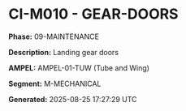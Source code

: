 # CI-M010 - GEAR-DOORS

**Phase:** 09-MAINTENANCE

**Description:** Landing gear doors

**AMPEL:** AMPEL-01-TUW (Tube and Wing)

**Segment:** M-MECHANICAL

**Generated:** 2025-08-25 17:27:29 UTC
